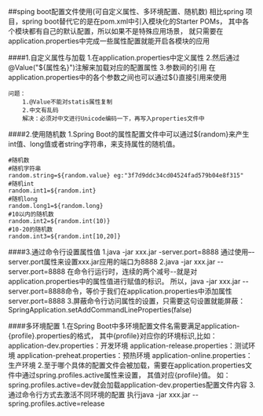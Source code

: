 ##sping boot配置文件使用(可自定义属性、多环境配置、随机数)
    相比spring 项目，spring boot替代它的是在pom.xml中引入模块化的Starter POMs，
    其中各个模块都有自己的默认配置，所以如果不是特殊应用场景，
    就只需要在application.properties中完成一些属性配置就能开启各模块的应用
    
####1.自定义属性与加载
    1.在application.properties中定义属性
    2.然后通过@Value("${属性名}")注解来加载对应的配置属性
    3.参数间的引用
    在application.properties中的各个参数之间也可以通过${}直接引用来使用
    
    问题：
        1.@Value不能对statis属性复制
        2.中文有乱码
        解决：必须对中文进行Unicode编码一下，再写入properties文件中
     
####2.使用随机数
    1.Spring Boot的属性配置文件中可以通过${random}来产生int值、long值或者string字符串，来支持属性的随机值。
    
    #随机数
    #随机字符串
    random.string=${random.value} eg:"3f7d9ddc34cd04524fad579b04e8f315"
    #随机int
    random.int1=${random.int}
    #随机long
    random.long1=${random.long}
    #10以内的随机数
    random.int2=${random.int(10)}
    #10-20的随机数
    random.int3=${random.int[10,20]}

####3.通过命令行设置属性值
    1.java -jar xxx.jar -server.port=8888 
        通过使用–-server.port属性来设置xxx.jar应用的端口为8888
    2.java -jar xxx.jar --server.port=8888
        在命令行运行时，连续的两个减号--就是对application.properties中的属性值进行赋值的标识。
        所以，java -jar xxx.jar --server.port=8888命令，等价于我们在application.properties中添加属性server.port=8888
    3.屏蔽命令行访问属性的设置，只需要这句设置就能屏蔽：
        SpringApplication.setAddCommandLineProperties(false)

####多环境配置
    1.在Spring Boot中多环境配置文件名需要满足application-{profile}.properties的格式，
    其中{profile}对应你的环境标识,比如：
        application-dev.properties：开发环境
        application-release.properties：测试环境
        application-preheat.properties：预热环境
        application-online.properties：生产环境
    2.至于哪个具体的配置文件会被加载，需要在application.properties文件中通过spring.profiles.active属性来设置，
    其值对应{profile}值。
    如：spring.profiles.active=dev就会加载application-dev.properties配置文件内容
    3.通过命令行方式去激活不同环境的配置
    执行java -jar xxx.jar --spring.profiles.active=release
    